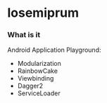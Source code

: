 # losemiprum

### What is it

Android Application Playground:

* Modularization
* RainbowCake
* Viewbinding
* Dagger2
* ServiceLoader
